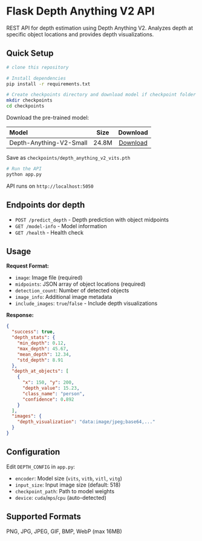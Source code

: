 
# Flask Depth Anything V2 API

REST API for depth estimation using Depth Anything V2. Analyzes depth at specific object locations and provides depth visualizations.

## Quick Setup

```bash
# clone this repository

# Install dependencies
pip install -r requirements.txt

# Create checkpoints directory and download model if checkpoint folder doesnt exist
mkdir checkpoints
cd checkpoints
```

Download the pre-trained model:

| Model | Size | Download |
|:-|:-:|:-:|
| Depth-Anything-V2-Small | 24.8M | [Download](https://huggingface.co/depth-anything/Depth-Anything-V2-Small/resolve/main/depth_anything_v2_vits.pth?download=true) |

Save as `checkpoints/depth_anything_v2_vits.pth`

```bash
# Run the API
python app.py
```

API runs on `http://localhost:5050`

## Endpoints dor depth

- `POST /predict_depth` - Depth prediction with object midpoints
- `GET /model-info` - Model information  
- `GET /health` - Health check

## Usage

**Request Format:**
- `image`: Image file (required)
- `midpoints`: JSON array of object locations (required)
- `detection_count`: Number of detected objects
- `image_info`: Additional image metadata
- `include_images`: `true`/`false` - Include depth visualizations

**Response:**
```json
{
  "success": true,
  "depth_stats": {
    "min_depth": 0.12,
    "max_depth": 45.67,
    "mean_depth": 12.34,
    "std_depth": 8.91
  },
  "depth_at_objects": [
    {
      "x": 150, "y": 200,
      "depth_value": 15.23,
      "class_name": "person",
      "confidence": 0.892
    }
  ],
  "images": {
    "depth_visualization": "data:image/jpeg;base64,..."
  }
}
```

## Configuration

Edit `DEPTH_CONFIG` in `app.py`:
- `encoder`: Model size (`vits`, `vitb`, `vitl`, `vitg`)
- `input_size`: Input image size (default: 518)
- `checkpoint_path`: Path to model weights
- `device`: `cuda`/`mps`/`cpu` (auto-detected)

## Supported Formats

PNG, JPG, JPEG, GIF, BMP, WebP (max 16MB)


